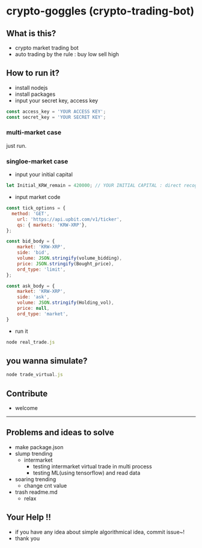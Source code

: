 # crypto-goggles (crypto-trading-bot)
## What is this?
- crypto market trading bot
- auto trading by the rule : buy low sell high
## How to run it?
- install nodejs
- install packages
- input your secret key, access key
```javascript
const access_key = 'YOUR ACCESS KEY';
const secret_key = 'YOUR SECRET KEY';
```
### multi-market case
just run.
### singloe-market case
- input your initial capital
```javascript
let Initial_KRW_remain = 420000; // YOUR INITIAL CAPITAL : direct recog.
```
- input market code
```javascript
const tick_options = {
  method: 'GET',
	url: 'https://api.upbit.com/v1/ticker',
	qs: { markets: 'KRW-XRP'},
};
```
```javascript
const bid_body = {
	market: 'KRW-XRP',
	side: 'bid',
	volume: JSON.stringify(volume_bidding),
	price: JSON.stringify(Bought_price),
	ord_type: 'limit',
};

const ask_body = {
	market: 'KRW-XRP',
	side: 'ask',
	volume: JSON.stringify(Holding_vol),
	price: null,
	ord_type: 'market',
}
```
- run it
```javascript
node real_trade.js
```
## you wanna simulate?
```javascript
node trade_virtual.js
```
## Contribute
- welcome
***
## Problems and ideas to solve
- make package.json
- slump trending
  - intermarket
    - testing intermarket virtual trade in multi process
    - testing ML(using tensorflow) and read data
- soaring trending
  - change cnt value
- trash readme.md
  - relax
## Your Help !!
- if you have any idea about simple algorithmical idea, commit issue~!
- thank you
